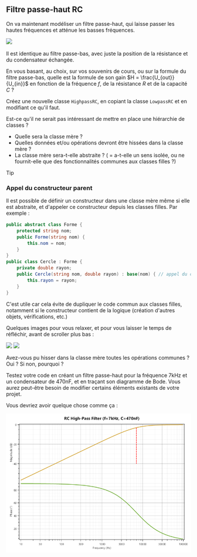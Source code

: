 ## Filtre passe-haut RC

On va maintenant modéliser un filtre passe-haut, qui laisse passer les hautes fréquences et atténue les basses fréquences.

![](https://upload.wikimedia.org/wikipedia/commons/f/fe/High_pass_filter.svg)

Il est identique au filtre passe-bas, avec juste la position de la résistance et du condensateur échangée.

En vous basant, au choix, sur vos souvenirs de cours, ou sur la formule du filtre passe-bas, quelle est la formule de son gain $H = \frac{U_{out}}{U_{in}}$ en fonction de la fréquence $f$, de la résistance $R$ et de la capacité $C$ ?

Créez une nouvelle classe `HighpassRC`, en copiant la classe `LowpassRC` et en modifiant ce qu'il faut.

Est-ce qu'il ne serait pas intéressant de mettre en place une hiérarchie de classes ?
- Quelle sera la classe mère ?
- Quelles données et/ou opérations devront être hissées dans la classe mère ?
- La classe mère sera-t-elle abstraite ? ( = a-t-elle un sens isolée, ou ne fournit-elle que des fonctionnalités communes aux classes filles ?)

> [!TIP] 
> ### Appel du constructeur parent
> Il est possible de définir un constructeur dans une classe mère même si elle est abstraite, et d'appeler ce constructeur depuis les classes filles. Par exemple :
> ```csharp
> public abstract class Forme {
>     protected string nom;
>     public Forme(string nom) {
>         this.nom = nom;
>     }
> }
> public class Cercle : Forme {
>     private double rayon;
>     public Cercle(string nom, double rayon) : base(nom) { // appel du constructeur de Forme
>         this.rayon = rayon;
>     }
> }
> ```
> C'est utile car cela évite de dupliquer le code commun aux classes filles, notamment si le constructeur contient de la logique (création d'autres objets, vérifications, etc.)

Quelques images pour vous relaxer, et pour vous laisser le temps de réfléchir, avant de scroller plus bas :

![](https://upload.wikimedia.org/wikipedia/commons/c/cf/Soothing.jpg)
![](https://upload.wikimedia.org/wikipedia/commons/e/ed/Soothing_Altitude_Sunset_WTR-SS-AP-4.jpg)

Avez-vous pu hisser dans la classe mère toutes les opérations communes ? Oui ? Si non, pourquoi ?

Testez votre code en créant un filtre passe-haut pour la fréquence $7 \mathrm{kHz}$ et un condensateur de $470 \mathrm{nF}$, et en traçant son diagramme de Bode. Vous aurez peut-être besoin de modifier certains éléments existants de votre projet.

Vous devriez avoir quelque chose comme ça :

![](images/rc_highpass.png)
